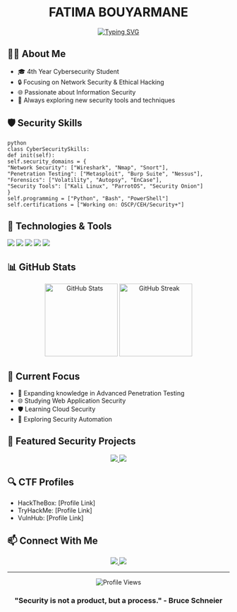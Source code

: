 <div align="center">
  
# FATIMA BOUYARMANE

[![Typing SVG](https://readme-typing-svg.herokuapp.com?font=Fira+Code&weight=600&size=25&pause=1000&color=3B52F7&center=true&vCenter=true&random=false&width=600&lines=Cybersecurity+Student;Network+Security+Enthusiast;Penetration+Testing+Passionate)](https://git.io/typing-svg)

</div>

## 👩‍💻 About Me
- 🎓 4th Year Cybersecurity Student
- 🔒 Focusing on Network Security & Ethical Hacking
- 🌐 Passionate about Information Security
- 🚀 Always exploring new security tools and techniques

## 🛡️ Security Skills
```
python
class CyberSecuritySkills:
def init(self):
self.security_domains = {
"Network Security": ["Wireshark", "Nmap", "Snort"],
"Penetration Testing": ["Metasploit", "Burp Suite", "Nessus"],
"Forensics": ["Volatility", "Autopsy", "EnCase"],
"Security Tools": ["Kali Linux", "ParrotOS", "Security Onion"]
}
self.programming = ["Python", "Bash", "PowerShell"]
self.certifications = ["Working on: OSCP/CEH/Security+"]
```


## 🔧 Technologies & Tools
![](https://img.shields.io/badge/OS-Linux-informational?style=flat&logo=linux&logoColor=white&color=2bbc8a)
![](https://img.shields.io/badge/OS-Windows-informational?style=flat&logo=windows&logoColor=white&color=2bbc8a)
![](https://img.shields.io/badge/Editor-VSCode-informational?style=flat&logo=visualstudiocode&logoColor=white&color=2bbc8a)
![](https://img.shields.io/badge/Code-Python-informational?style=flat&logo=python&logoColor=white&color=2bbc8a)
![](https://img.shields.io/badge/Shell-Bash-informational?style=flat&logo=gnu-bash&logoColor=white&color=2bbc8a)

## 📊 GitHub Stats

<div align="center">
  <img src="https://github-readme-stats.vercel.app/api?username=YOUR_USERNAME&show_icons=true&theme=tokyonight" alt="GitHub Stats" height="165"/>
  <img src="https://github-readme-streak-stats.herokuapp.com/?user=YOUR_USERNAME&theme=tokyonight" alt="GitHub Streak" height="165"/>
</div>

## 🎯 Current Focus
- 🔐 Expanding knowledge in Advanced Penetration Testing
- 🌐 Studying Web Application Security
- 🛡️ Learning Cloud Security
- 🤖 Exploring Security Automation

## 🚀 Featured Security Projects
<div align="center">
  <!-- Replace with your actual projects -->
  <a href="https://github.com/YOUR_USERNAME/project1">
    <img src="https://github-readme-stats.vercel.app/api/pin/?username=YOUR_USERNAME&repo=project1&theme=tokyonight" />
  </a>
  <a href="https://github.com/YOUR_USERNAME/project2">
    <img src="https://github-readme-stats.vercel.app/api/pin/?username=YOUR_USERNAME&repo=project2&theme=tokyonight" />
  </a>
</div>

## 🔍 CTF Profiles
- HackTheBox: [Profile Link]
- TryHackMe: [Profile Link]
- VulnHub: [Profile Link]

## 📫 Connect With Me
<div align="center">
  <a href="https://linkedin.com/in/YOUR_LINKEDIN">
    <img src="https://img.shields.io/badge/LinkedIn-0077B5?style=for-the-badge&logo=linkedin&logoColor=white" />
  </a>
  <a href="mailto:YOUR_EMAIL">
    <img src="https://img.shields.io/badge/Email-D14836?style=for-the-badge&logo=gmail&logoColor=white" />
  </a>
</div>

---
<div align="center">
  <img src="https://komarev.com/ghpvc/?username=YOUR_USERNAME&color=blue&style=flat-square&label=Profile+Views" alt="Profile Views" />
  
  ### "Security is not a product, but a process." - Bruce Schneier
</div>
